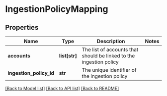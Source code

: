 # IngestionPolicyMapping

## Properties
Name | Type | Description | Notes
------------ | ------------- | ------------- | -------------
**accounts** | **list[str]** | The list of accounts that should be linked to the ingestion policy | 
**ingestion_policy_id** | **str** | The unique identifier of the ingestion policy | 

[[Back to Model list]](../README.md#documentation-for-models) [[Back to API list]](../README.md#documentation-for-api-endpoints) [[Back to README]](../README.md)


